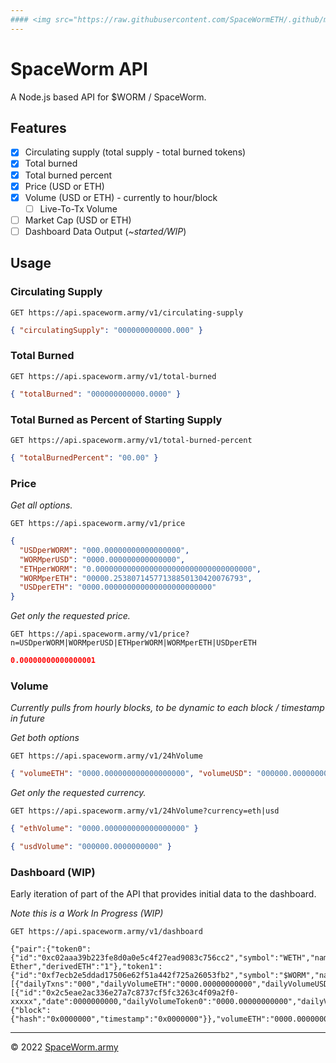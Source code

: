 ```yaml
---
#### <img src="https://raw.githubusercontent.com/SpaceWormETH/.github/main/profile/SpaceWormJim-icon.png" width="12" height="12" /> [SpaceWorm](https://github.com/SpaceWormETH) | [```API```](https://github.com/SpaceWormETH/SpaceWorm-API) | [Contract](https://github.com/SpaceWormETH/SpaceWorm-contract)
---
```


# SpaceWorm API

A Node.js based API for $WORM / SpaceWorm.

## Features

- [x] Circulating supply (total supply - total burned tokens)
- [x] Total burned
- [x] Total burned percent
- [x] Price (USD or ETH)
- [x] Volume (USD or ETH) - currently to hour/block
  - [ ] Live-To-Tx Volume
- [ ] Market Cap (USD or ETH)
- [ ] Dashboard Data Output (_~started/WIP_)

## Usage

### Circulating Supply

```
GET https://api.spaceworm.army/v1/circulating-supply
```

```json
{ "circulatingSupply": "000000000000.000" }
```

### Total Burned

```
GET https://api.spaceworm.army/v1/total-burned
```

```json
{ "totalBurned": "000000000000.0000" }
```

### Total Burned as Percent of Starting Supply

```
GET https://api.spaceworm.army/v1/total-burned-percent
```

```json
{ "totalBurnedPercent": "00.00" }
```

### Price

_Get all options._

```
GET https://api.spaceworm.army/v1/price
```

```json
{
  "USDperWORM": "000.00000000000000000",
  "WORMperUSD": "0000.000000000000000",
  "ETHperWORM": "0.00000000000000000000000000000000000",
  "WORMperETH": "00000.25380714577138850130420076793",
  "USDperETH": "0000.000000000000000000000000"
}
```

_Get only the requested price._

```
GET https://api.spaceworm.army/v1/price?n=USDperWORM|WORMperUSD|ETHperWORM|WORMperETH|USDperETH
```

```json
0.00000000000000001
```

<!-- ```json
{ "currency": "USDperWORM", "price": "0.000000000000000000" }
```

```json
{ "currency": "WORMperUSD", "price": "0.000000000000000000" }
```

```json
{ "currency": "ETHperWORM", "price": "0.000000000000000000" }
```

```json
{ "currency": "WORMperETH", "price": "0.000000000000000000" }
```

```json
{ "currency": "USDperETH", "price": "0.000000000000000000" }
``` -->

### Volume

_Currently pulls from hourly blocks, to be dynamic to each block / timestamp in future_

_Get both options_

```
GET https://api.spaceworm.army/v1/24hVolume
```

```json
{ "volumeETH": "0000.000000000000000000", "volumeUSD": "000000.0000000000" }
```

_Get only the requested currency._

```
GET https://api.spaceworm.army/v1/24hVolume?currency=eth|usd
```

```json
{ "ethVolume": "0000.000000000000000000" }
```

```json
{ "usdVolume": "000000.0000000000" }
```

### Dashboard (WIP)

Early iteration of part of the API that provides initial data to the dashboard.

_Note this is a Work In Progress (WIP)_

```
GET https://api.spaceworm.army/v1/dashboard
```

```
{"pair":{"token0":{"id":"0xc02aaa39b223fe8d0a0e5c4f27ead9083c756cc2","symbol":"WETH","name":"Wrapped Ether","derivedETH":"1"},"token1":{"id":"0xf7ecb2e5ddad17506e62f51a442f725a26053fb2","symbol":"$WORM","name":"SpaceWorm","derivedETH":"0.00000000000"},"reserve0":"000.00000000000","reserve1":"000000.00000000000","reserveUSD":"000000.00000000000","trackedReserveETH":"0000.00000000000","token0Price":"0.00000000000","token1Price":"00000.00000000000","untrackedVolumeUSD":"00000000000.00000000000","volumeToken0":"00000000000.00000000000","volumeToken1":"00000000000.00000000000","txCount":"0000000"},"tokenDayDatas":[{"dailyTxns":"000","dailyVolumeETH":"0000.00000000000","dailyVolumeUSD":"00000.00000000000","dailyVolumeToken":"00000.00000000000","priceUSD":"0.00000000000","totalLiquidityETH":"0000.00000000000","totalLiquidityUSD":"0000.00000000000","totalLiquidityToken":"00000000000.00000000000"}],"pairDayDatas":[{"id":"0x2c5eae2ac336e27a7c8737cf5fc3263c4f09a2f0-xxxxx","date":0000000000,"dailyVolumeToken0":"0000.00000000000","dailyVolumeToken1":"00000.00000000000","reserveUSD":"00000.00000000000","reserve0":"0000.00000000000","reserve1":"00000.00000000000","dailyVolumeUSD":"0","dailyTxns":"0000","pairAddress":"0x2c5eae2ac336e27a7c8737cf5fc3263c4f09a2f0"}],"_meta":{"block":{"hash":"0x0000000","timestamp":"0x0000000"}},"volumeETH":"0000.00000000000","volumeUSD":"00000000000.00000000000","totalBurned":"00000.0000000000000000000000","totalBurnedPercent":"0000.00000000000","circulatingSupply":"0000000.00000000000"}
```

---

© 2022 [SpaceWorm.army](https://SpaceWorm.army)
